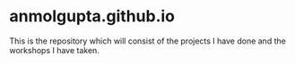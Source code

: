 # anmolgupta.github.io

This is the repository which will consist of the projects I have done and the workshops I have taken.
